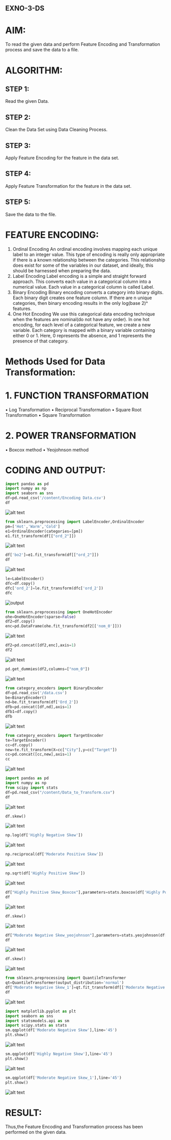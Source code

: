 ## EXNO-3-DS

# AIM:
To read the given data and perform Feature Encoding and Transformation process and save the data to a file.

# ALGORITHM:
## STEP 1:
Read the given Data.
## STEP 2:
Clean the Data Set using Data Cleaning Process.
## STEP 3:
Apply Feature Encoding for the feature in the data set.
## STEP 4:
Apply Feature Transformation for the feature in the data set.
## STEP 5:
Save the data to the file.

# FEATURE ENCODING:
1. Ordinal Encoding
An ordinal encoding involves mapping each unique label to an integer value. This type of encoding is really only appropriate if there is a known relationship between the categories. This relationship does exist for some of the variables in our dataset, and ideally, this should be harnessed when preparing the data.
2. Label Encoding
Label encoding is a simple and straight forward approach. This converts each value in a categorical column into a numerical value. Each value in a categorical column is called Label.
3. Binary Encoding
Binary encoding converts a category into binary digits. Each binary digit creates one feature column. If there are n unique categories, then binary encoding results in the only log(base 2)ⁿ features.
4. One Hot Encoding
We use this categorical data encoding technique when the features are nominal(do not have any order). In one hot encoding, for each level of a categorical feature, we create a new variable. Each category is mapped with a binary variable containing either 0 or 1. Here, 0 represents the absence, and 1 represents the presence of that category.

# Methods Used for Data Transformation:
  # 1. FUNCTION TRANSFORMATION
• Log Transformation
• Reciprocal Transformation
• Square Root Transformation
• Square Transformation
  # 2. POWER TRANSFORMATION
• Boxcox method
• Yeojohnson method

# CODING AND OUTPUT:
```py
import pandas as pd
import numpy as np
import seaborn as sns
df=pd.read_csv('/content/Encoding Data.csv')
df
```
![alt text](output_1.png)
```py
from sklearn.preprocessing import LabelEncoder,OrdinalEncoder
pm=['Hot','Warm','Cold']
e1=OrdinalEncoder(categories=[pm])
e1.fit_transform(df[["ord_2"]])
```
![alt text](output_2.png)
```py
df['bo2']=e1.fit_transform(df[["ord_2"]])
df
```
![alt text](output_3.png)
```py
le=LabelEncoder()
dfc=df.copy()
dfc['ord_2']=le.fit_transform(dfc['ord_2'])
dfc
```
![output](output_4.png)
```py
from sklearn.preprocessing import OneHotEncoder
ohe=OneHotEncoder(sparse=False)
df2=df.copy()
enc=pd.DataFrame(ohe.fit_transform(df2[['nom_0']]))
```
![alt text](output-5.png)
```py
df2=pd.concat([df2,enc],axis=1)
df2
```
![alt text](output-6.png)
```py
pd.get_dummies(df2,columns=["nom_0"])
```
![alt text](output-7.png)
```py
from category_encoders import BinaryEncoder
df=pd.read_csv('/data.csv')
be=BinaryEncoder()
nd=be.fit_transform(df['Ord_2'])
dfb=pd.concat([df,nd],axis=1)
dfb1=df.copy()
dfb
```
![alt text](output-8.png)
```py
from category_encoders import TargetEncoder
te=TargetEncoder()
cc=df.copy()
new=te.fit_transform(X=cc["City"],y=cc["Target"])
cc=pd.concat([cc,new],axis=1)
cc
```
![alt text](output-9.png)
```py
import pandas as pd
import numpy as np
from scipy import stats
df=pd.read_csv("/content/Data_to_Transform.csv")
df
```
![alt text](output-10.png)
```py
df.skew()
```
![alt text](output-11.png)
```py
np.log(df['Highly Negative Skew'])
```
![alt text](output-12.png)
```py
np.reciprocal(df['Moderate Positive Skew'])
```
![alt text](output-13.png)
```py
np.sqrt(df['Highly Positive Skew'])
```
![alt text](output-14.png)
```py
df["Highly Positive Skew_Boxcox"],parameters=stats.boxcox(df['Highly Positive Skew'])
df
```
![alt text](output-15.png)
```py
df.skew()
```
![alt text](output-16.png)
```py
df["Moderate Negative Skew_yeojohnson"],parameters=stats.yeojohnson(df['Moderate Negative Skew'])
df
```
![alt text](output-17.png)
```py
df.skew()
```
![alt text](output-18.png)
```py
from sklearn.preprocessing import QuantileTransformer
qt=QuantileTransformer(output_distribution='normal')
df['Moderate Negative Skew_1']=qt.fit_transform(df[['Moderate Negative Skew']])
df
```
![alt text](output-19.png)
```py
import matplotlib.pyplot as plt
import seaborn as sns
import statsmodels.api as sm
import scipy.stats as stats
sm.qqplot(df['Moderate Negative Skew'],line='45')
plt.show()
```
![alt text](output-20.png)
```py
sm.qqplot(df['Highly Negative Skew'],line='45')
plt.show()
```
![alt text](output-21.png)
```py
sm.qqplot(df['Moderate Negative Skew_1'],line='45')
plt.show()
```
![alt text](output-22.png)

# RESULT:
Thus,the Feature Encoding and Transformation process has been performed on the given data.

       

